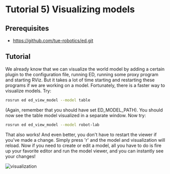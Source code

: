 # Tutorial 5) Visualizing models

## Prerequisites

- <https://github.com/tue-robotics/ed.git>

## Tutorial

We already know that we can visualize the world model by adding a certain plugin to the configuration file, running ED, running some proxy program and starting RViz. But it takes a lot of time starting and restarting these programs if we are working on a model. Fortunately, there is a faster way to visualize models. Try:

```bash
rosrun ed ed_view_model --model table
```

(Again, remember that you should have set ED_MODEL_PATH). You should now see the table model visualized in a separate window. Now try:

```bash
rosrun ed ed_view_model --model robot-lab
```

That also works! And even better, you don't have to restart the viewer if you've made a change. Simply press 'r' and the model and visualization will reload. Now if you need to create or edit a model, all you have to do is fire up your favorite editor and run the model viewer, and you can instantly see your changes!

![visualization](img/visualization.png)
